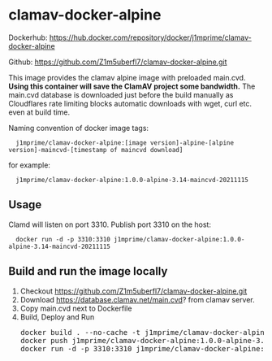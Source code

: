 # clamav-docker-alpine
Dockerhub: https://hub.docker.com/repository/docker/j1mprime/clamav-docker-alpine

Github: https://github.com/Z1m5uberfl7/clamav-docker-alpine.git

This image provides the clamav alpine image with preloaded main.cvd.
<b>Using this container will save the ClamAV project some bandwidth.</b>
The main.cvd database is downloaded just before the build manually as Cloudflares rate limiting blocks automatic downloads with wget, curl etc. even at build time.

Naming convention of docker image tags:

      j1mprime/clamav-docker-alpine:[image version]-alpine-[alpine version]-maincvd-[timestamp of maincvd download]

for example:

      j1mprime/clamav-docker-alpine:1.0.0-alpine-3.14-maincvd-20211115

## Usage
Clamd  will listen on port 3310. Publish port 3310 on the host:

      docker run -d -p 3310:3310 j1mprime/clamav-docker-alpine:1.0.0-alpine-3.14-maincvd-20211115

## Build and run the image locally
1. Checkout https://github.com/Z1m5uberfl7/clamav-docker-alpine.git
1. Download https://database.clamav.net/main.cvd? from clamav server.
2. Copy main.cvd next to Dockerfile
2. Build, Deploy and Run
    <pre>docker build . --no-cache -t j1mprime/clamav-docker-alpine:1.0.0-alpine-3.14-maincvd-20211115
   docker push j1mprime/clamav-docker-alpine:1.0.0-alpine-3.14-maincvd-20211115
   docker run -d -p 3310:3310 j1mprime/clamav-docker-alpine:1.0.0-alpine-3.14-maincvd-20211115</pre>